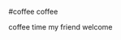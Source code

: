 #coffee coffee 


coffee time my friend welcome 


























